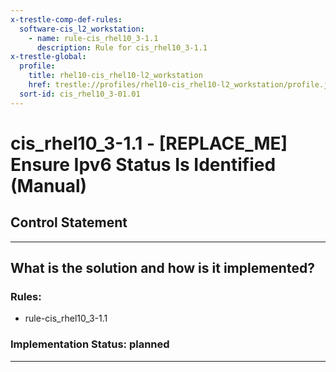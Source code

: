 ```yaml
---
x-trestle-comp-def-rules:
  software-cis_l2_workstation:
    - name: rule-cis_rhel10_3-1.1
      description: Rule for cis_rhel10_3-1.1
x-trestle-global:
  profile:
    title: rhel10-cis_rhel10-l2_workstation
    href: trestle://profiles/rhel10-cis_rhel10-l2_workstation/profile.json
  sort-id: cis_rhel10_3-01.01
---
```


# cis_rhel10_3-1.1 - \[REPLACE_ME\] Ensure Ipv6 Status Is Identified (Manual)

## Control Statement

______________________________________________________________________

## What is the solution and how is it implemented?

<!-- For implementation status enter one of: implemented, partial, planned, alternative, not-applicable -->

<!-- Note that the list of rules under ### Rules: is read-only and changes will not be captured after assembly to JSON -->

<!-- Add control implementation description here for control: cis_rhel10_3-1.1 -->

### Rules:

  - rule-cis_rhel10_3-1.1

### Implementation Status: planned

______________________________________________________________________
